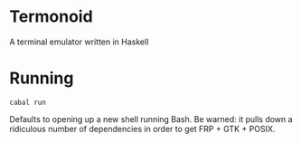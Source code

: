 # Termonoid
A terminal emulator written in Haskell

# Running

    cabal run

Defaults to opening up a new shell running Bash. Be warned: it pulls
down a ridiculous number of dependencies in order to get FRP + GTK +
POSIX.

